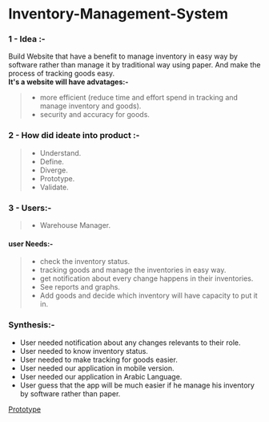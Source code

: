 # Inventory-Management-System

### 1 - Idea :-
 Build Website that have a benefit to manage inventory in easy way by software rather than manage it by traditional way using paper. And make the process of tracking goods easy.
<br>
**It's a website will have advatages:-**
>    - more efficient (reduce time and effort spend in tracking and manage inventory and goods).
 >   - security and accuracy for goods.

### 2 - How did ideate into product :-
> - Understand.
> - Define.
> - Diverge.
> - Prototype.
> - Validate.



### 3 - Users:-
> - Warehouse Manager.


####  user Needs:-
> - check the inventory status.
> - tracking goods and manage the inventories in easy way.
> - get notification about every change happens in their inventories.
> - See reports and graphs.
> - Add goods and decide which inventory will have capacity to put it in.

### Synthesis:-
- User needed notification about any changes relevants to their role.
- User needed to know inventory status.
- User needed to make tracking for goods easier.
- User needed our application in mobile version.
- User needed our application in Arabic Language.
- User guess that the app will be much easier if he manage his inventory by software rather than paper.

<a href='https://projects.invisionapp.com/d/main#/console/12023712/253370566/preview' >Prototype</a>
